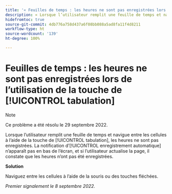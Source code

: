 ```yaml
---
title: '« Feuilles de temps : les heures ne sont pas enregistrées lors de l’utilisation de la touche de tabulation »'
description: « Lorsque l’utilisateur remplit une feuille de temps et navigue entre les cellules à l’aide de la touche de tabulation, les heures ne sont pas enregistrées. La notification d’enregistrement automatique n’apparaît pas en bas de l’écran, et si l’utilisateur actualise la page, il constate que les heures n’ont pas été enregistrées. »
hidefromtoc: true
source-git-commit: 4db776a758d437a6f08bb088a5ad8fa11f4d8211
workflow-type: ht
source-wordcount: '139'
ht-degree: 100%

---
```



# Feuilles de temps : les heures ne sont pas enregistrées lors de l’utilisation de la touche de [!UICONTROL tabulation]

>[!NOTE]
>
>Ce problème a été résolu le 29 septembre 2022.

Lorsque l’utilisateur remplit une feuille de temps et navigue entre les cellules à l’aide de la touche de [!UICONTROL tabulation], les heures ne sont pas enregistrées. La notification d’[!UICONTROL enregistrement automatique] n’apparaît pas en bas de l’écran, et si l’utilisateur actualise la page, il constate que les heures n’ont pas été enregistrées.

**Solution**

Naviguez entre les cellules à l’aide de la souris ou des touches fléchées.

_Premier signalement le 8 septembre 2022._

